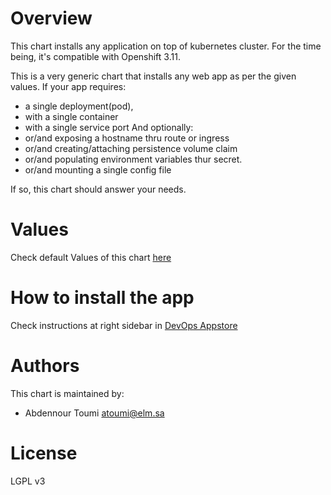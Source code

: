 # Overview
This chart installs any application on top of kubernetes cluster.
For the time being, it's compatible with Openshift 3.11.

This is a very generic chart that installs any web app as per the given values. If your app requires:
-  a single deployment(pod), 
- with a single container
- with a single service port
And optionally:
- or/and exposing a hostname thru route or ingress
- or/and creating/attaching persistence volume claim
- or/and populating environment variables thur secret.
- or/and mounting a single config file

If so, this chart should answer your needs.

# Values

Check default Values of this chart [here]( 
https://bitbucket.elm.sa/projects/SCL/repos/helm-chart-generic-app/browse/rabbitmq/values.yaml)

# How to install the app 

Check instructions at right sidebar in [DevOps Appstore](https://appstore.devops.elm.sa/charts/elm/generic-app)


# Authors

This chart is maintained by: 
- Abdennour Toumi <atoumi@elm.sa>

# License

LGPL v3